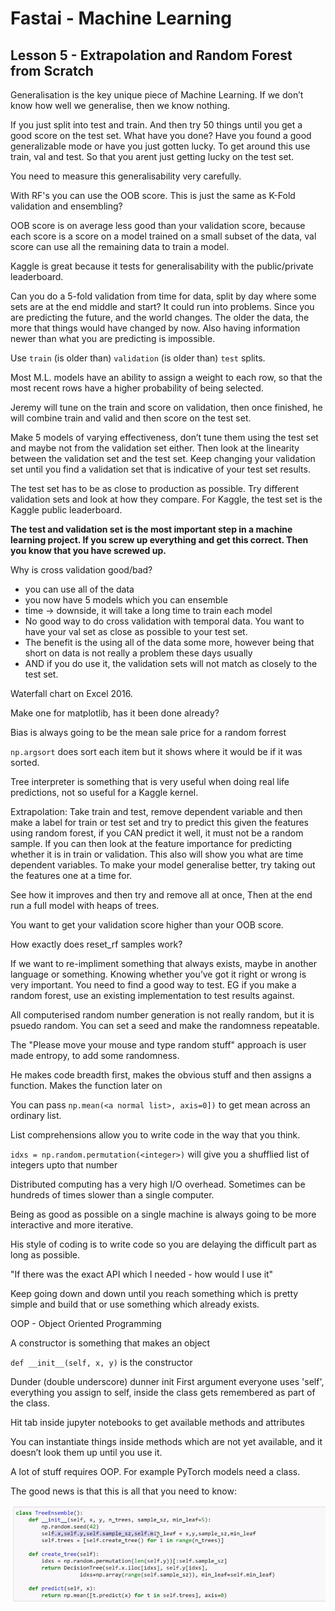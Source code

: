 # Fastai - Machine Learning
## Lesson 5 - Extrapolation and Random Forest from Scratch

Generalisation is the key unique piece of Machine Learning. If we don’t know how well we generalise, then we know nothing.

If you just split into test and train. And then try 50 things until you get a good score on the test set. What have you done? Have you found a good generalizable mode or have you just gotten lucky. To get around this use train, val and test. So that you arent just getting lucky on the test set.

You need to measure this generalisability very carefully.

With RF's you can use the OOB score. This is just the same as K-Fold validation and ensembling?

OOB score is on average less good than your validation score, because each score is a score on a model trained on a small subset of the data, val score can use all the remaining data to train a model.

Kaggle is great because it tests for generalisability with the public/private leaderboard.

Can you do a 5-fold validation from time for data, split by day where some sets are at the end middle and start? It could run into problems. Since you are predicting the future, and the world changes. The older the data, the more that things would have changed by now. Also having information newer than what you are predicting is impossible.

Use `train` (is older than) `validation` (is older than) `test` splits.

Most M.L. models have an ability to assign a weight to each row, so that the most recent rows have a higher probability of being selected.

Jeremy will tune on the train and score on validation, then once finished, he will combine train and valid and then score on the test set.

Make 5 models of varying effectiveness, don’t tune them using the test set and maybe not from the validation set either. Then look at the linearity between the validation set and the test set. Keep changing your validation set until you find a validation set that is indicative of your test set results.

The test set has to be as close to production as possible. Try different validation sets and look at how they compare. For Kaggle, the test set is the Kaggle public leaderboard.

**The test and validation set is the most important step in a machine learning project. If you screw up everything and get this correct. Then you know that you have screwed up.**

Why is cross validation good/bad?
* you can use all of the data
* you now have 5 models which you can ensemble
* time -> downside, it will take a long time to train each model
* No good way to do cross validation with temporal data. You want to have your val set as close as possible to your test set.
* The benefit is the using all of the data some more, however being that short on data is not really a problem these days usually
* AND if you do use it, the validation sets will not match as closely to the test set.

Waterfall chart on Excel 2016.

Make one for matplotlib, has it been done already?

Bias is always going to be the mean sale price for a random forrest

`np.argsort` does sort each item but it shows where it would be if it was sorted.

Tree interpreter is something that is very useful when doing real life predictions, not so useful for a Kaggle kernel.

Extrapolation:
Take train and test, remove dependent variable and then make a label for train or test set and try to predict this given the features using random forest, if you CAN predict it well, it must not be a random sample. If you can then look at the feature importance for predicting whether it is in train or validation. This also will show you what are time dependent variables. To make your model generalise better, try taking out the features one at a time for.

See how it improves and then try and remove all at once, Then at the end run a full model with heaps of trees.

You want to get your validation score higher than your OOB score. 

How exactly does reset_rf samples work?

If we want to re-impliment something that always exists, maybe in another language or something. Knowing whether you’ve got it right or wrong is very important. You need to find a good way to test. EG if you make a random forest, use an existing implementation to test results against.

All computerised random number generation is not really random, but it is psuedo random. You can set a seed and make the randomness repeatable.

The "Please move your mouse and type random stuff" approach is user made entropy, to add some randomness.

He makes code breadth first, makes the obvious stuff and then assigns a function. Makes the function later on

You can pass `np.mean(<a normal list>, axis=0])` to get mean across an ordinary list.

List comprehensions allow you to write code in the way that you think.

`idxs = np.random.permutation(<integer>)` will give you a shufflied list of integers upto that number

Distributed computing has a very high I/O overhead. Sometimes can be hundreds of times slower than a single computer.

Being as good as possible on a single machine is always going to be more interactive and more iterative.

His style of coding is to write code so you are delaying the difficult part as long as possible.

"If there was the exact API which I needed - how would I use it" 

Keep going down and down until you reach something which is pretty simple and build that or use something which already exists.

OOP - Object Oriented Programming

A constructor is something that makes an object

`def __init__(self, x, y)` is the constructor

Dunder (double underscore) dunner init
First argument everyone uses 'self', everything you assign to self, inside the class gets remembered as part of the class.

Hit tab inside jupyter notebooks to get available methods and attributes

You can instantiate things inside methods which are not yet available, and it doesn’t look them up until you use it.

A lot of stuff requires OOP. For example PyTorch models need a class.

The good news is that this is all that you need to know:

![Alt text](images/L5_class.png?raw=true)
